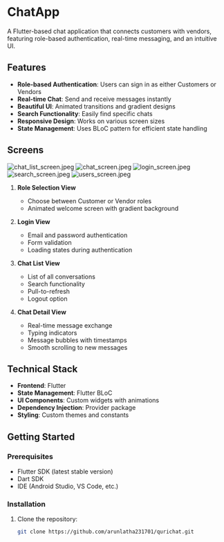# ChatApp

A Flutter-based chat application that connects customers with vendors, featuring role-based authentication, real-time messaging, and an intuitive UI.

## Features

- **Role-based Authentication**: Users can sign in as either Customers or Vendors
- **Real-time Chat**: Send and receive messages instantly
- **Beautiful UI**: Animated transitions and gradient designs
- **Search Functionality**: Easily find specific chats
- **Responsive Design**: Works on various screen sizes
- **State Management**: Uses BLoC pattern for efficient state handling

## Screens
![chat_list_screen.jpeg](assets/screenshots/chat_list_screen.jpeg)
![chat_screen.jpeg](assets/screenshots/chat_screen.jpeg)
![login_screen.jpeg](assets/screenshots/login_screen.jpeg)
![search_screen.jpeg](assets/screenshots/search_screen.jpeg)
![users_screen.jpeg](assets/screenshots/users_screen.jpeg)

1. **Role Selection View**
    - Choose between Customer or Vendor roles
    - Animated welcome screen with gradient background

2. **Login View**
    - Email and password authentication
    - Form validation
    - Loading states during authentication

3. **Chat List View**
    - List of all conversations
    - Search functionality
    - Pull-to-refresh
    - Logout option

4. **Chat Detail View**
    - Real-time message exchange
    - Typing indicators
    - Message bubbles with timestamps
    - Smooth scrolling to new messages

## Technical Stack

- **Frontend**: Flutter
- **State Management**: Flutter BLoC
- **UI Components**: Custom widgets with animations
- **Dependency Injection**: Provider package
- **Styling**: Custom themes and constants

## Getting Started

### Prerequisites

- Flutter SDK (latest stable version)
- Dart SDK
- IDE (Android Studio, VS Code, etc.)

### Installation

1. Clone the repository:
   ```bash
   git clone https://github.com/arunlatha231701/qurichat.git